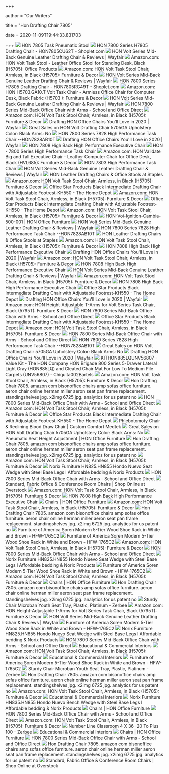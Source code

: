 +++
        
author = "Our Writers"
        
title = "Hon Drafting Chair 7805"
        
date = 2020-11-09T19:44:33.831703
        
+++
[ ![](https://www.clarybusinessmachines.com/products/images/hon/10264/7805_big.jpg)](https://www.clarybusinessmachines.com/products/images/hon/10264/7805_big.jpg) HON 7805 Task Pneumatic Stool
[ ![](https://dylbs6e8mhm2w.cloudfront.net/productimages/500x500/EJ1020425832.JPG)](https://dylbs6e8mhm2w.cloudfront.net/productimages/500x500/EJ1020425832.JPG) HON 7800 Series H7805 Drafting Chair - HON7805CU62T - Shoplet.com
[ ![](https://secure.img1-fg.wfcdn.com/im/12002054/compr-r85/7049/70496190/volt-series-mid-back-genuine-leather-drafting-chair.jpg)](https://secure.img1-fg.wfcdn.com/im/12002054/compr-r85/7049/70496190/volt-series-mid-back-genuine-leather-drafting-chair.jpg) HON Volt Series Mid-Back Genuine Leather Drafting Chair & Reviews | Wayfair
[ ![](https://images-na.ssl-images-amazon.com/images/I/71QjTckGZmL._AC_SX569_.jpg)](https://images-na.ssl-images-amazon.com/images/I/71QjTckGZmL._AC_SX569_.jpg) Amazon.com: HON Volt Task Stool - Leather Office Stool for Standing Desk,  Black (H5705): Office Products
[ ![](https://images-na.ssl-images-amazon.com/images/I/81ebJTObABL._AC_SL1500_.jpg)](https://images-na.ssl-images-amazon.com/images/I/81ebJTObABL._AC_SL1500_.jpg) Amazon.com: HON Volt Task Stool Chair, Armless, in Black (H5705): Furniture  & Decor
[ ![](https://secure.img1-fg.wfcdn.com/im/08034303/resize-h800-w800%5Ecompr-r85/7049/70496190/Volt+Series+Mid-Back+Genuine+Leather+Drafting+Chair.jpg)](https://secure.img1-fg.wfcdn.com/im/08034303/resize-h800-w800%5Ecompr-r85/7049/70496190/Volt+Series+Mid-Back+Genuine+Leather+Drafting+Chair.jpg) HON Volt Series Mid-Back Genuine Leather Drafting Chair & Reviews | Wayfair
[ ![](https://dylbs6e8mhm2w.cloudfront.net/productimages/500x500/EJ1020425669.JPG)](https://dylbs6e8mhm2w.cloudfront.net/productimages/500x500/EJ1020425669.JPG) HON 7800 Series H7805 Drafting Chair - HON7805RG49T - Shoplet.com
[ ![](https://m.media-amazon.com/images/S/aplus-media/vc/2c6067c6-e14a-4716-a69f-9f1f5716ef2e._SR150,300_.jpg)](https://m.media-amazon.com/images/S/aplus-media/vc/2c6067c6-e14a-4716-a69f-9f1f5716ef2e._SR150,300_.jpg) Amazon.com: HON H5703.GA10.T Volt Task Chair - Armless Office Chair for  Computer Desk, Black Fabric (H5703 ): Furniture & Decor
[ ![](https://secure.img1-fg.wfcdn.com/im/81072447/resize-h600-w600%5Ecompr-r85/7049/70496190/Volt+Series+Mid-Back+Genuine+Leather+Drafting+Chair.jpg)](https://secure.img1-fg.wfcdn.com/im/81072447/resize-h600-w600%5Ecompr-r85/7049/70496190/Volt+Series+Mid-Back+Genuine+Leather+Drafting+Chair.jpg) HON Volt Series Mid-Back Genuine Leather Drafting Chair & Reviews | Wayfair
[ ![](https://www.schoolandofficedirect.com/wp-content/uploads/2014/04/products-7823nt90t_hon_computer_chairs.jpg)](https://www.schoolandofficedirect.com/wp-content/uploads/2014/04/products-7823nt90t_hon_computer_chairs.jpg) HON 7800 Series Mid-Back Office Chair with Arms - School and Office Direct
[ ![](https://m.media-amazon.com/images/I/81ebJTObABL._AC_.__US500__.jpg)](https://m.media-amazon.com/images/I/81ebJTObABL._AC_.__US500__.jpg) Amazon.com: HON Volt Task Stool Chair, Armless, in Black (H5705): Furniture  & Decor
[ ![](https://secure.img1-fg.wfcdn.com/im/35525191/resize-h240-w240%5Ecompr-r85/2901/29019823/default_name.jpg)](https://secure.img1-fg.wfcdn.com/im/35525191/resize-h240-w240%5Ecompr-r85/2901/29019823/default_name.jpg) Drafting HON Office Chairs You'll Love in 2020 | Wayfair
[ ![](https://images.prod.meredith.com/product/d3e2f02001dd82072af05bebef65eba5/1520764999103/l/hon-volt-mid-back-drafting-chair-5705ga-upholstery-black-arms-no)](https://images.prod.meredith.com/product/d3e2f02001dd82072af05bebef65eba5/1520764999103/l/hon-volt-mid-back-drafting-chair-5705ga-upholstery-black-arms-no) Great Sales on HON Volt Drafting Chair 5705GA Upholstery Color: Black Arms:  No
[ ![](https://content.etilize.com/2000/1011917926.jpg)](https://content.etilize.com/2000/1011917926.jpg) HON 7800 Series 7828 High Performance Task Chair --HON7828AB10T
[ ![](https://secure.img1-fg.wfcdn.com/im/33455321/resize-h160-w160%5Ecompr-r85/1263/126371800/ComforTask+Drafting+Chair.jpg)](https://secure.img1-fg.wfcdn.com/im/33455321/resize-h160-w160%5Ecompr-r85/1263/126371800/ComforTask+Drafting+Chair.jpg) Drafting HON Office Chairs You'll Love in 2020 | Wayfair
[ ![](https://www.clarybusinessmachines.com/products/images/hon/10252/7808_big.jpg)](https://www.clarybusinessmachines.com/products/images/hon/10252/7808_big.jpg) HON 7808 High Back High Performance Executive Chair
[ ![](https://sep.yimg.com/ay/yhst-69132573917032/hon-7800-series-high-performance-task-chair-3.gif)](https://sep.yimg.com/ay/yhst-69132573917032/hon-7800-series-high-performance-task-chair-3.gif) HON - 7800 Series High Performance Task Chair
[ ![](https://images-na.ssl-images-amazon.com/images/I/81gO1YRwT-L._AC_SL1500_.jpg)](https://images-na.ssl-images-amazon.com/images/I/81gO1YRwT-L._AC_SL1500_.jpg) Amazon.com: HON Validate Big and Tall Executive Chair - Leather Computer  Chair for Office Desk, Black (HVL685): Furniture & Decor
[ ![](https://www.clarybusinessmachines.com/products/images/hon/11231/hon-7803-high-performance-task-chair_big.jpg)](https://www.clarybusinessmachines.com/products/images/hon/11231/hon-7803-high-performance-task-chair_big.jpg) HON 7803 High Performance Task Chair
[ ![](https://secure.img1-fg.wfcdn.com/im/57080720/resize-h800-w800%5Ecompr-r85/1023/102330048/Volt+Series+Mid-Back+Genuine+Leather+Drafting+Chair.jpg)](https://secure.img1-fg.wfcdn.com/im/57080720/resize-h800-w800%5Ecompr-r85/1023/102330048/Volt+Series+Mid-Back+Genuine+Leather+Drafting+Chair.jpg) HON Volt Series Mid-Back Genuine Leather Drafting Chair & Reviews | Wayfair
[ ![](https://www.staples-3p.com/s7/is/image/Staples/sp45378665_sc7?$std$)](https://www.staples-3p.com/s7/is/image/Staples/sp45378665_sc7?$std$) HON Leather Drafting Chairs & Office Stools at Staples
[ ![](https://m.media-amazon.com/images/S/aplus-media/vc/5901d25e-c440-416c-9974-c0a816d736a2._SL300__.png)](https://m.media-amazon.com/images/S/aplus-media/vc/5901d25e-c440-416c-9974-c0a816d736a2._SL300__.png) Amazon.com: HON Volt Task Stool Chair, Armless, in Black (H5705): Furniture  & Decor
[ ![](https://images.homedepot-static.com/productImages/c55fd104-5fe9-449d-873c-3684a47e3c03/svn/black-self-skinned-urthane-office-star-products-drafting-chairs-kh550-64_600.jpg)](https://images.homedepot-static.com/productImages/c55fd104-5fe9-449d-873c-3684a47e3c03/svn/black-self-skinned-urthane-office-star-products-drafting-chairs-kh550-64_600.jpg) Office Star Products Black Intermediate Drafting Chair with Adjustable  Footrest-KH550 - The Home Depot
[ ![](https://m.media-amazon.com/images/I/7154B6rGNYL._AC_UL400_.jpg)](https://m.media-amazon.com/images/I/7154B6rGNYL._AC_UL400_.jpg) Amazon.com: HON Volt Task Stool Chair, Armless, in Black (H5705): Furniture  & Decor
[ ![](https://images.homedepot-static.com/productImages/e91ba193-b62f-4275-842c-c1a39104e142/svn/black-self-skinned-urthane-office-star-products-drafting-chairs-kh550-4f_600.jpg)](https://images.homedepot-static.com/productImages/e91ba193-b62f-4275-842c-c1a39104e142/svn/black-self-skinned-urthane-office-star-products-drafting-chairs-kh550-4f_600.jpg) Office Star Products Black Intermediate Drafting Chair with Adjustable  Footrest-KH550 - The Home Depot
[ ![](https://m.media-amazon.com/images/S/aplus-media/vc/8363ba17-84ce-4766-ad1c-1da8d215b0d5._SL300__.png)](https://m.media-amazon.com/images/S/aplus-media/vc/8363ba17-84ce-4766-ad1c-1da8d215b0d5._SL300__.png) Amazon.com: HON Volt Task Stool Chair, Armless, in Black (H5705): Furniture  & Decor
[ ![](https://res.cloudinary.com/hni-corporation/image/upload/w_2000,c_pad,cs_srgb,dpr_1.9,f_jpg,fl_attachment/v1592541793/HON/Desks/Voi/HON-Voi-Ignition-Cambia-500-001.tiff)](https://res.cloudinary.com/hni-corporation/image/upload/w_2000,c_pad,cs_srgb,dpr_1.9,f_jpg,fl_attachment/v1592541793/HON/Desks/Voi/HON-Voi-Ignition-Cambia-500-001.tiff) HON-Voi-Ignition-Cambia-500-001 | HON Office Furniture
[ ![](https://secure.img1-fg.wfcdn.com/im/37450862/resize-h800-w800%5Ecompr-r85/1184/118463079/Volt+Series+Mid-Back+Genuine+Leather+Drafting+Chair.jpg)](https://secure.img1-fg.wfcdn.com/im/37450862/resize-h800-w800%5Ecompr-r85/1184/118463079/Volt+Series+Mid-Back+Genuine+Leather+Drafting+Chair.jpg) HON Volt Series Mid-Back Genuine Leather Drafting Chair & Reviews | Wayfair
[ ![](https://content.etilize.com/Line-Art/1011917926.jpg)](https://content.etilize.com/Line-Art/1011917926.jpg) HON 7800 Series 7828 High Performance Task Chair --HON7828AB10T
[ ![](https://www.staples-3p.com/s7/is/image/Staples/sp44336823_sc7?$std$)](https://www.staples-3p.com/s7/is/image/Staples/sp44336823_sc7?$std$) HON Leather Drafting Chairs & Office Stools at Staples
[ ![](https://m.media-amazon.com/images/I/81Bh1mGIDsL._AC_UL400_.jpg)](https://m.media-amazon.com/images/I/81Bh1mGIDsL._AC_UL400_.jpg) Amazon.com: HON Volt Task Stool Chair, Armless, in Black (H5705): Furniture  & Decor
[ ![](https://www.clarybusinessmachines.com/products/images/hon/10252/7808-b.jpg)](https://www.clarybusinessmachines.com/products/images/hon/10252/7808-b.jpg) HON 7808 High Back High Performance Executive Chair
[ ![](https://secure.img1-fg.wfcdn.com/im/14556576/resize-h160-w160%5Ecompr-r85/5390/53903690/Ignition+Series+Cotton+Drafting+Chair.jpg)](https://secure.img1-fg.wfcdn.com/im/14556576/resize-h160-w160%5Ecompr-r85/5390/53903690/Ignition+Series+Cotton+Drafting+Chair.jpg) Drafting HON Office Chairs You'll Love in 2020 | Wayfair
[ ![](https://m.media-amazon.com/images/I/711ap2yARkL._AC_UL400_.jpg)](https://m.media-amazon.com/images/I/711ap2yARkL._AC_UL400_.jpg) Amazon.com: HON Volt Task Stool Chair, Armless, in Black (H5705): Furniture  & Decor
[ ![](https://www.clarybusinessmachines.com/products/images/hon/10252/7808-d.jpg)](https://www.clarybusinessmachines.com/products/images/hon/10252/7808-d.jpg) HON 7808 High Back High Performance Executive Chair
[ ![](https://secure.img1-fg.wfcdn.com/im/61152461/resize-h800-w800%5Ecompr-r85/1185/118561183/Volt+Series+Mid-Back+Genuine+Leather+Drafting+Chair.jpg)](https://secure.img1-fg.wfcdn.com/im/61152461/resize-h800-w800%5Ecompr-r85/1185/118561183/Volt+Series+Mid-Back+Genuine+Leather+Drafting+Chair.jpg) HON Volt Series Mid-Back Genuine Leather Drafting Chair & Reviews | Wayfair
[ ![](https://m.media-amazon.com/images/I/71dc4AZhizL._AC_UL400_.jpg)](https://m.media-amazon.com/images/I/71dc4AZhizL._AC_UL400_.jpg) Amazon.com: HON Volt Task Stool Chair, Armless, in Black (H5705): Furniture  & Decor
[ ![](https://www.clarybusinessmachines.com/products/images/hon/10252/7808-c.jpg)](https://www.clarybusinessmachines.com/products/images/hon/10252/7808-c.jpg) HON 7808 High Back High Performance Executive Chair
[ ![](https://images.homedepot-static.com/productImages/85878112-abe0-4d80-80ac-7c9136d4333b/svn/dark-airgrid-back-and-black-mesh-seat-office-star-products-ergonomic-chairs-67-37n1g5-64_600.jpg)](https://images.homedepot-static.com/productImages/85878112-abe0-4d80-80ac-7c9136d4333b/svn/dark-airgrid-back-and-black-mesh-seat-office-star-products-ergonomic-chairs-67-37n1g5-64_600.jpg) Office Star Products Black Intermediate Drafting Chair with Adjustable  Footrest-KH550 - The Home Depot
[ ![](https://secure.img1-fg.wfcdn.com/im/54609495/resize-h160-w160%5Ecompr-r85/7451/74513013/Ignition+Mesh+Drafting+Chair.jpg)](https://secure.img1-fg.wfcdn.com/im/54609495/resize-h160-w160%5Ecompr-r85/7451/74513013/Ignition+Mesh+Drafting+Chair.jpg) Drafting HON Office Chairs You'll Love in 2020 | Wayfair
[ ![](https://images-na.ssl-images-amazon.com/images/I/817QIE4yhxL._AC_SL1500_.jpg)](https://images-na.ssl-images-amazon.com/images/I/817QIE4yhxL._AC_SL1500_.jpg) Amazon.com: HON Height-Adjustable T-Arms for Volt Series Task Chair, Black  (5795T): Furniture & Decor
[ ![](https://www.schoolandofficedirect.com/wp-content/uploads/2019/01/Centurion_Black_CU10-300x300.jpg)](https://www.schoolandofficedirect.com/wp-content/uploads/2019/01/Centurion_Black_CU10-300x300.jpg) HON 7800 Series Mid-Back Office Chair with Arms - School and Office Direct
[ ![](https://images.homedepot-static.com/productImages/2e4113b6-b82e-49ce-8d99-9674ff992a8b/svn/gray-office-star-products-ergonomic-chairs-2300-64_600.jpg)](https://images.homedepot-static.com/productImages/2e4113b6-b82e-49ce-8d99-9674ff992a8b/svn/gray-office-star-products-ergonomic-chairs-2300-64_600.jpg) Office Star Products Black Intermediate Drafting Chair with Adjustable  Footrest-KH550 - The Home Depot
[ ![](https://m.media-amazon.com/images/I/619B9D2EbTL._AC_UL400_.jpg)](https://m.media-amazon.com/images/I/619B9D2EbTL._AC_UL400_.jpg) Amazon.com: HON Volt Task Stool Chair, Armless, in Black (H5705): Furniture  & Decor
[ ![](https://www.schoolandofficedirect.com/wp-content/uploads/2019/01/Centurion_Espresso_CU49-300x300.jpg)](https://www.schoolandofficedirect.com/wp-content/uploads/2019/01/Centurion_Espresso_CU49-300x300.jpg) HON 7800 Series Mid-Back Office Chair with Arms - School and Office Direct
[ ![](https://content.etilize.com/Frame/1011917926.jpg)](https://content.etilize.com/Frame/1011917926.jpg) HON 7800 Series 7828 High Performance Task Chair --HON7828AB10T
[ ![](https://images.prod.meredith.com/content/281474979863852/579241)](https://images.prod.meredith.com/content/281474979863852/579241) Great Sales on HON Volt Drafting Chair 5705GA Upholstery Color: Black Arms:  No
[ ![](https://secure.img1-fg.wfcdn.com/im/17679888/resize-h160-w160%5Ecompr-r85/7499/74996833/Task+Mesh+Drafting+Chair.jpg)](https://secure.img1-fg.wfcdn.com/im/17679888/resize-h160-w160%5Ecompr-r85/7499/74996833/Task+Mesh+Drafting+Chair.jpg) Drafting HON Office Chairs You'll Love in 2020 | Wayfair
[ ![](http://ecx.images-amazon.com/images/I/21TQBupIEBL.jpg)](http://ecx.images-amazon.com/images/I/21TQBupIEBL.jpg) KITHON885LQUNV56807 - Value Kit - The HON Company HON Brigade 800 Series  5-Drawer Lateral Light Gray (HON885LQ) and Cleated Chair Mat For Low To  Medium Pile Carpets (UNV56807) - Chiquita002Bartels
[ ![](https://m.media-amazon.com/images/S/aplus-media/vc/5758abf7-4d1d-4602-a843-02d22c9a00fe._SR150,300_.jpg)](https://m.media-amazon.com/images/S/aplus-media/vc/5758abf7-4d1d-4602-a843-02d22c9a00fe._SR150,300_.jpg) Amazon.com: HON Volt Task Stool Chair, Armless, in Black (H5705): Furniture  & Decor
[ ![](https://i2.wp.com/a.1stdibscdn.com/archivesB/upload/8583/99/standingshelves.jpg)](https://i2.wp.com/a.1stdibscdn.com/archivesB/upload/8583/99/standingshelves.jpg) Hon Drafting Chair 7805. amazon com bisonoffice chairs amp sofas office  furniture. aeron chair online herman miller aeron seat pan frame  replacement. standingshelves jpg. x2img 6725 jpg. analytics for us patent no
[ ![](https://www.schoolandofficedirect.com/wp-content/uploads/2019/01/Centurion_Iron_Ore_CU19-300x300.jpg)](https://www.schoolandofficedirect.com/wp-content/uploads/2019/01/Centurion_Iron_Ore_CU19-300x300.jpg) HON 7800 Series Mid-Back Office Chair with Arms - School and Office Direct
[ ![](https://m.media-amazon.com/images/I/61TZW7xXTgL._AC_UL400_.jpg)](https://m.media-amazon.com/images/I/61TZW7xXTgL._AC_UL400_.jpg) Amazon.com: HON Volt Task Stool Chair, Armless, in Black (H5705): Furniture  & Decor
[ ![](https://images.homedepot-static.com/productImages/a824b707-d1d8-448c-92bc-443e30e94611/svn/black-homeroots-guest-office-chairs-249096-64_600.jpg)](https://images.homedepot-static.com/productImages/a824b707-d1d8-448c-92bc-443e30e94611/svn/black-homeroots-guest-office-chairs-249096-64_600.jpg) Office Star Products Black Intermediate Drafting Chair with Adjustable  Footrest-KH550 - The Home Depot
[ ![](https://www.customcomfort.com/resize/Shared/Images/Product/Height-Adjustable-Reclining-Chair/2229-Img0154-Std_391.jpg?bw=500&bh=500)](https://www.customcomfort.com/resize/Shared/Images/Product/Height-Adjustable-Reclining-Chair/2229-Img0154-Std_391.jpg?bw=500&bh=500) Phlebotomoty Chair & Reclining Blood Draw Chair | Custom Comfort Medtek
[ ![](https://images.prod.meredith.com/content/281474979772797/457655)](https://images.prod.meredith.com/content/281474979772797/457655) Great Sales on HON Volt Drafting Chair 5705GA Upholstery Color: Black Arms:  No
[ ![](https://res.cloudinary.com/hni-corporation/image/upload/f_jpg,q_auto/v1585852573/HON/Marketing%20Resources/hon.com/Navigation/HON-Chair-Functions-Hero.jpg)](https://res.cloudinary.com/hni-corporation/image/upload/f_jpg,q_auto/v1585852573/HON/Marketing%20Resources/hon.com/Navigation/HON-Chair-Functions-Hero.jpg) Pneumatic Seat Height Adjustment | HON Office Furniture
[ ![](https://i2.wp.com/a.1stdibscdn.com/archivesB/upload/1stdibsC/021309_ZH/GeraldBlandNY/5/x2IMG_6725.jpg)](https://i2.wp.com/a.1stdibscdn.com/archivesB/upload/1stdibsC/021309_ZH/GeraldBlandNY/5/x2IMG_6725.jpg) Hon Drafting Chair 7805. amazon com bisonoffice chairs amp sofas office  furniture. aeron chair online herman miller aeron seat pan frame  replacement. standingshelves jpg. x2img 6725 jpg. analytics for us patent no
[ ![](https://images-na.ssl-images-amazon.com/images/I/81Z4Nm3Q3BL._CR0,412,1060,1060_UX175.jpg)](https://images-na.ssl-images-amazon.com/images/I/81Z4Nm3Q3BL._CR0,412,1060,1060_UX175.jpg) Amazon.com: HON Volt Task Stool Chair, Armless, in Black (H5705): Furniture  & Decor
[ ![](https://cdn11.bigcommerce.com/s-1da65/products/21852/images/76431/Steel__29941.1449167946.500.750.jpg?c=2)](https://cdn11.bigcommerce.com/s-1da65/products/21852/images/76431/Steel__29941.1449167946.500.750.jpg?c=2) Norix Furniture HN825.HN855 Hondo Nuevo Seat Wedge with Steel Base Legs l  Affordable bedding & Norix Products
[ ![](https://www.schoolandofficedirect.com/wp-content/uploads/2018/08/Wave_tablet-laptop-225x225.jpg)](https://www.schoolandofficedirect.com/wp-content/uploads/2018/08/Wave_tablet-laptop-225x225.jpg) HON 7800 Series Mid-Back Office Chair with Arms - School and Office Direct
[ ![](https://ak1.ostkcdn.com/images/products/28637942/Regent-Tufted-Button-Swivel-Upholstered-Fabric-Office-Chair-78ae18a3-7805-49e1-9b36-183946334348_320.jpg)](https://ak1.ostkcdn.com/images/products/28637942/Regent-Tufted-Button-Swivel-Upholstered-Fabric-Office-Chair-78ae18a3-7805-49e1-9b36-183946334348_320.jpg) Standard, Fabric Office & Conference Room Chairs | Shop Online at Overstock
[ ![](https://images-na.ssl-images-amazon.com/images/I/419RKAaITAL._AC_UL320_SR168,320_.jpg)](https://images-na.ssl-images-amazon.com/images/I/419RKAaITAL._AC_UL320_SR168,320_.jpg) Amazon.com: HON Volt Task Stool Chair, Armless, in Black (H5705): Furniture  & Decor
[ ![](https://www.clarybusinessmachines.com/products/images/Ergo%20features/back-height.jpg)](https://www.clarybusinessmachines.com/products/images/Ergo%20features/back-height.jpg) HON 7808 High Back High Performance Executive Chair
[ ![](https://res.cloudinary.com/hni-corporation/image/upload/f_jpg,q_auto/w_350,h_405,c_pad,f_auto/v1592335609/HON/Chairs/Ignition/HON-Ignition-HIWM3.A.H.U.CU10.T.SB-045-001.tiff)](https://res.cloudinary.com/hni-corporation/image/upload/f_jpg,q_auto/w_350,h_405,c_pad,f_auto/v1592335609/HON/Chairs/Ignition/HON-Ignition-HIWM3.A.H.U.CU10.T.SB-045-001.tiff) Chairs | HON Office Furniture
[ ![](https://m.media-amazon.com/images/I/813jwjaCT2L._AC_UL400_.jpg)](https://m.media-amazon.com/images/I/813jwjaCT2L._AC_UL400_.jpg) Amazon.com: HON Volt Task Stool Chair, Armless, in Black (H5705): Furniture  & Decor
[ ![](https://i2.wp.com/ecx.images-amazon.com/images/I/210IvCP6X8L.jpg)](https://i2.wp.com/ecx.images-amazon.com/images/I/210IvCP6X8L.jpg) Hon Drafting Chair 7805. amazon com bisonoffice chairs amp sofas office  furniture. aeron chair online herman miller aeron seat pan frame  replacement. standingshelves jpg. x2img 6725 jpg. analytics for us patent no
[ ![](https://media.cymaxstores.com/Images/4670/1742233-3-L.jpg)](https://media.cymaxstores.com/Images/4670/1742233-3-L.jpg) Furniture of America Soren Modern 5-Tier Wood Shoe Rack in White and Brown  - HFW-1765C2
[ ![](https://media.cymaxstores.com/Images/4670/1742233-L.jpg)](https://media.cymaxstores.com/Images/4670/1742233-L.jpg) Furniture of America Soren Modern 5-Tier Wood Shoe Rack in White and Brown  - HFW-1765C2
[ ![](https://m.media-amazon.com/images/I/51rJjYsz0cL._AC_UL400_.jpg)](https://m.media-amazon.com/images/I/51rJjYsz0cL._AC_UL400_.jpg) Amazon.com: HON Volt Task Stool Chair, Armless, in Black (H5705): Furniture  & Decor
[ ![](https://www.schoolandofficedirect.com/wp-content/uploads/2019/01/Centurion_Navy_CU98-300x300.jpg)](https://www.schoolandofficedirect.com/wp-content/uploads/2019/01/Centurion_Navy_CU98-300x300.jpg) HON 7800 Series Mid-Back Office Chair with Arms - School and Office Direct
[ ![](https://cdn11.bigcommerce.com/s-1da65/images/stencil/350x350/products/21817/76292/2__04605.1449083124.png?c=2)](https://cdn11.bigcommerce.com/s-1da65/images/stencil/350x350/products/21817/76292/2__04605.1449083124.png?c=2) Norix Furniture HN825.HN855 Hondo Nuevo Seat Wedge with Steel Base Legs l  Affordable bedding & Norix Products
[ ![](https://media.cymaxstores.com/Images/4670/1742233-5-L.jpg)](https://media.cymaxstores.com/Images/4670/1742233-5-L.jpg) Furniture of America Soren Modern 5-Tier Wood Shoe Rack in White and Brown  - HFW-1765C2
[ ![](https://m.media-amazon.com/images/S/aplus-media/vc/1ecba5a8-e074-439a-bd06-bee3d44e0f7e._SR970,300_.jpg)](https://m.media-amazon.com/images/S/aplus-media/vc/1ecba5a8-e074-439a-bd06-bee3d44e0f7e._SR970,300_.jpg) Amazon.com: HON Volt Task Stool Chair, Armless, in Black (H5705): Furniture  & Decor
[ ![](https://res.cloudinary.com/hni-corporation/image/upload/f_jpg,q_auto/w_350,h_405,c_pad,f_auto/v1592338330/HON/Chairs/Solve/HON-Solve-HSLVTMMKD.Y1.A.H.IM.COMP10.BL.SB.T-045-001.tiff)](https://res.cloudinary.com/hni-corporation/image/upload/f_jpg,q_auto/w_350,h_405,c_pad,f_auto/v1592338330/HON/Chairs/Solve/HON-Solve-HSLVTMMKD.Y1.A.H.IM.COMP10.BL.SB.T-045-001.tiff) Chairs | HON Office Furniture
[ ![](https://i2.wp.com/www.staples-3p.com/s7/is/image/Staples/m004836950_sc7?$std$)](https://i2.wp.com/www.staples-3p.com/s7/is/image/Staples/m004836950_sc7?$std$) Hon Drafting Chair 7805. amazon com bisonoffice chairs amp sofas office  furniture. aeron chair online herman miller aeron seat pan frame  replacement. standingshelves jpg. x2img 6725 jpg. analytics for us patent no
[ ![](https://content.oppictures.com/Master_Images/Master_Variants/Variant_1500/189084.jpg)](https://content.oppictures.com/Master_Images/Master_Variants/Variant_1500/189084.jpg) Sturdy Chair Microban Youth Seat Tray, Plastic, Platinum - Zerbee
[ ![](https://images-na.ssl-images-amazon.com/images/I/71DrgqzdeCL._AC_SX679_.jpg)](https://images-na.ssl-images-amazon.com/images/I/71DrgqzdeCL._AC_SX679_.jpg) Amazon.com: HON Height-Adjustable T-Arms for Volt Series Task Chair, Black  (5795T): Furniture & Decor
[ ![](https://secure.img1-fg.wfcdn.com/im/18309684/resize-h800-w800%5Ecompr-r85/1175/117578901/Volt+Series+Mid-Back+Genuine+Leather+Drafting+Chair.jpg)](https://secure.img1-fg.wfcdn.com/im/18309684/resize-h800-w800%5Ecompr-r85/1175/117578901/Volt+Series+Mid-Back+Genuine+Leather+Drafting+Chair.jpg) HON Volt Series Mid-Back Genuine Leather Drafting Chair & Reviews | Wayfair
[ ![](https://media.cymaxstores.com/Images/4670/1742233-2-L.jpg)](https://media.cymaxstores.com/Images/4670/1742233-2-L.jpg) Furniture of America Soren Modern 5-Tier Wood Shoe Rack in White and Brown  - HFW-1765C2
[ ![](https://cdn11.bigcommerce.com/s-1da65/images/stencil/1280x1280/products/21852/76432/1__04032.1449167948.png?c=2?imbypass=on)](https://cdn11.bigcommerce.com/s-1da65/images/stencil/1280x1280/products/21852/76432/1__04032.1449167948.png?c=2?imbypass=on) Norix Furniture HN825.HN855 Hondo Nuevo Seat Wedge with Steel Base Legs l  Affordable bedding & Norix Products
[ ![](https://www.schoolandofficedirect.com/wp-content/uploads/2019/01/Centurion_Bark_CU25-300x300.jpg)](https://www.schoolandofficedirect.com/wp-content/uploads/2019/01/Centurion_Bark_CU25-300x300.jpg) HON 7800 Series Mid-Back Office Chair with Arms - School and Office Direct
[ ![](x-raw-image:///bdbfac20f6995d2c9d8b4694178afa185b0b6f3871fc82a27d5ebe9c6b32e8ca)](x-raw-image:///bdbfac20f6995d2c9d8b4694178afa185b0b6f3871fc82a27d5ebe9c6b32e8ca) Educational & Commercial Interiors
[ ![](https://m.media-amazon.com/images/I/41q80UiA41L._AC_UL400_.jpg)](https://m.media-amazon.com/images/I/41q80UiA41L._AC_UL400_.jpg) Amazon.com: HON Volt Task Stool Chair, Armless, in Black (H5705): Furniture  & Decor
[ ![](x-raw-image:///9ed2bdf139b202909370d3fb2c0a90daf8cae3d8580ab2591d5a416edf91aa50)](x-raw-image:///9ed2bdf139b202909370d3fb2c0a90daf8cae3d8580ab2591d5a416edf91aa50) Educational & Commercial Interiors
[ ![](https://media.cymaxstores.com/Images/4670/1742233-1-L.jpg)](https://media.cymaxstores.com/Images/4670/1742233-1-L.jpg) Furniture of America Soren Modern 5-Tier Wood Shoe Rack in White and Brown  - HFW-1765C2
[ ![](https://content.oppictures.com/Master_Images/Master_Variants/Variant_240/282131.jpg)](https://content.oppictures.com/Master_Images/Master_Variants/Variant_240/282131.jpg) Sturdy Chair Microban Youth Seat Tray, Plastic, Platinum - Zerbee
[ ![](https://i2.wp.com/img0.newspapers.com/img/thumbnail/116964599/400/400/0_0_4246_7152.jpg)](https://i2.wp.com/img0.newspapers.com/img/thumbnail/116964599/400/400/0_0_4246_7152.jpg) Hon Drafting Chair 7805. amazon com bisonoffice chairs amp sofas office  furniture. aeron chair online herman miller aeron seat pan frame  replacement. standingshelves jpg. x2img 6725 jpg. analytics for us patent no
[ ![](https://images-na.ssl-images-amazon.com/images/I/81coZsGcTOL._AC_UL320_SR186,320_.jpg)](https://images-na.ssl-images-amazon.com/images/I/81coZsGcTOL._AC_UL320_SR186,320_.jpg) Amazon.com: HON Volt Task Stool Chair, Armless, in Black (H5705): Furniture  & Decor
[ ![](x-raw-image:///eebb55468f7ed7c6f109c16dcb9efbce62d260aa463375b9c30b1f5a8209f187)](x-raw-image:///eebb55468f7ed7c6f109c16dcb9efbce62d260aa463375b9c30b1f5a8209f187) Educational & Commercial Interiors
[ ![](https://cdn11.bigcommerce.com/s-1da65/images/stencil/1280x1280/products/21846/76411/1__58339.1449164485.png?c=2?imbypass=on)](https://cdn11.bigcommerce.com/s-1da65/images/stencil/1280x1280/products/21846/76411/1__58339.1449164485.png?c=2?imbypass=on) Norix Furniture HN835.HN855 Hondo Nuevo Bench Wedge with Steel Base Legs l  Affordable bedding & Norix Products
[ ![](https://res.cloudinary.com/hni-corporation/image/upload/f_jpg,q_auto/w_350,h_405,c_pad,f_auto/v1592515145/HON/Chairs/Ignition/HON-Ignition-HIWMM.Y2.A.H.IM.CU10.AL.SB.T-045-001.tiff)](https://res.cloudinary.com/hni-corporation/image/upload/f_jpg,q_auto/w_350,h_405,c_pad,f_auto/v1592515145/HON/Chairs/Ignition/HON-Ignition-HIWMM.Y2.A.H.IM.CU10.AL.SB.T-045-001.tiff) Chairs | HON Office Furniture
[ ![](https://www.schoolandofficedirect.com/wp-content/uploads/2019/01/Centurion_Goldenrod_CU27-300x300.jpg)](https://www.schoolandofficedirect.com/wp-content/uploads/2019/01/Centurion_Goldenrod_CU27-300x300.jpg) HON 7800 Series Mid-Back Office Chair with Arms - School and Office Direct
[ ![](https://images-na.ssl-images-amazon.com/images/I/71DlxlEjmiL._AC_UL160_SR160,160_.jpg)](https://images-na.ssl-images-amazon.com/images/I/71DlxlEjmiL._AC_UL160_SR160,160_.jpg) Amazon.com: HON Volt Task Stool Chair, Armless, in Black (H5705): Furniture  & Decor
[ ![](https://95d0560153dc1f143d11-d446871382b5e7d4f35e6c4cecf7d007.ssl.cf2.rackcdn.com/ID-7805_L.jpg)](https://95d0560153dc1f143d11-d446871382b5e7d4f35e6c4cecf7d007.ssl.cf2.rackcdn.com/ID-7805_L.jpg) Number Line Classroom 4 X 36 -20 To Plus 100 - Zerbee
[ ![](x-raw-image:///a9f3ba804140a0bb9954c41f9380d1bd86b260740ecf8897271894ba9c3ebd23)](x-raw-image:///a9f3ba804140a0bb9954c41f9380d1bd86b260740ecf8897271894ba9c3ebd23) Educational & Commercial Interiors
[ ![](https://res.cloudinary.com/hni-corporation/image/upload/f_jpg,q_auto/w_350,h_405,c_pad,f_auto/v1592336275/HON/Chairs/Ignition/HON-Ignition-HIWM3.A.H.M.CU19.T.SB-045-001.tiff)](https://res.cloudinary.com/hni-corporation/image/upload/f_jpg,q_auto/w_350,h_405,c_pad,f_auto/v1592336275/HON/Chairs/Ignition/HON-Ignition-HIWM3.A.H.M.CU19.T.SB-045-001.tiff) Chairs | HON Office Furniture
[ ![](https://www.schoolandofficedirect.com/wp-content/uploads/2019/01/Centurion_Peacock_CU97-300x300.jpg)](https://www.schoolandofficedirect.com/wp-content/uploads/2019/01/Centurion_Peacock_CU97-300x300.jpg) HON 7800 Series Mid-Back Office Chair with Arms - School and Office Direct
[ ![](https://i2.wp.com/i.ytimg.com/vi/WpcJCb0cXX8/mqdefault.jpg)](https://i2.wp.com/i.ytimg.com/vi/WpcJCb0cXX8/mqdefault.jpg) Hon Drafting Chair 7805. amazon com bisonoffice chairs amp sofas office  furniture. aeron chair online herman miller aeron seat pan frame  replacement. standingshelves jpg. x2img 6725 jpg. analytics for us patent no
[ ![](https://ak1.ostkcdn.com/images/products/22880127/Bonaparte-Traditional-Home-Office-Chair-by-Christopher-Knight-Home-8175393f-909a-4ac4-9799-2dc74497c897_320.jpg)](https://ak1.ostkcdn.com/images/products/22880127/Bonaparte-Traditional-Home-Office-Chair-by-Christopher-Knight-Home-8175393f-909a-4ac4-9799-2dc74497c897_320.jpg) Standard, Fabric Office & Conference Room Chairs | Shop Online at Overstock
